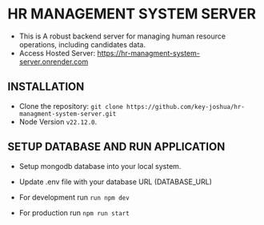 # HR MANAGEMENT SYSTEM SERVER

- This is A robust backend server for managing human resource operations, including candidates data.
- Access Hosted Server: https://hr-managment-system-server.onrender.com

## INSTALLATION

- Clone the repository: ```git clone https://github.com/key-joshua/hr-managment-system-server.git```
- Node Version ```v22.12.0```.

## SETUP DATABASE AND RUN APPLICATION

- Setup mongodb database into your local system.
- Update .env file with your database URL (DATABASE_URL)

- For development run ```run npm dev```
- For production run ```npm run start```
